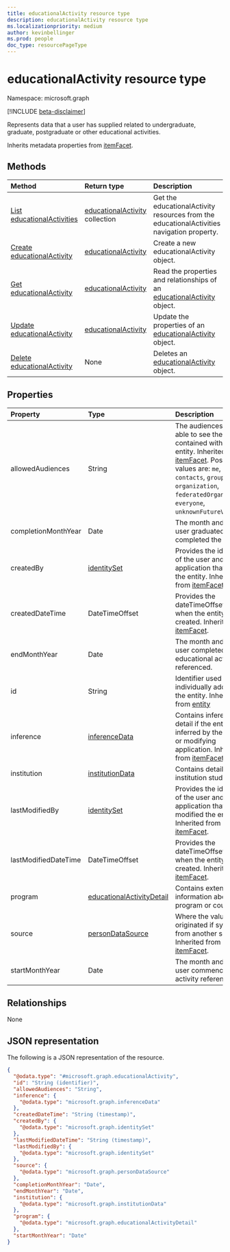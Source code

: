 ```yaml
---
title: educationalActivity resource type
description: educationalActivity resource type
ms.localizationpriority: medium
author: kevinbellinger
ms.prod: people
doc_type: resourcePageType
---
```


# educationalActivity resource type

Namespace: microsoft.graph

[!INCLUDE [beta-disclaimer](../../includes/beta-disclaimer.md)]

Represents data that a user has supplied related to undergraduate, graduate, postgraduate or other educational activities.

Inherits metadata properties from [itemFacet](itemfacet.md).

## Methods

| Method                                                                      | Return type                                                           | Description                                                                                                    |
| :-------------------------------------------------------------------------- | :-------------------------------------------------------------------- | :------------------------------------------------------------------------------------------------------------- |
| [List educationalActivities](../api/profile-list-educationalactivities.md)  | [educationalActivity](../resources/educationalactivity.md) collection | Get the educationalActivity resources from the educationalActivities navigation property.                      |
| [Create educationalActivity ](../api/profile-post-educationalactivities.md) | [educationalActivity](../resources/educationalactivity.md)            | Create a new educationalActivity object.                                                                       |
| [Get educationalActivity](../api/educationalactivity-get.md)                | [educationalActivity](../resources/educationalactivity.md)            | Read the properties and relationships of an [educationalActivity](../resources/educationalactivity.md) object. |
| [Update educationalActivity](../api/educationalactivity-update.md)          | [educationalActivity](../resources/educationalactivity.md)            | Update the properties of an [educationalActivity](../resources/educationalactivity.md) object.                 |
| [Delete educationalActivity](../api/educationalactivity-delete.md)          | None                                                                  | Deletes an [educationalActivity](../resources/educationalactivity.md) object.                                  |

## Properties

| Property             | Type                                                                   | Description                                                                                                                                                                                                                                                                    |
| :------------------- | :--------------------------------------------------------------------- | :----------------------------------------------------------------------------------------------------------------------------------------------------------------------------------------------------------------------------------------------------------------------------- |
| allowedAudiences     | String                                                                 | The audiences that are able to see the values contained within the entity. Inherited from [itemFacet](../resources/itemfacet.md). Possible values are: `me`, `family`, `contacts`, `groupMembers`, `organization`, `federatedOrganizations`, `everyone`, `unknownFutureValue`. |
| completionMonthYear  | Date                                                                   | The month and year the user graduated or completed the activity.                                                                                                                                                                                                               |
| createdBy            | [identitySet](../resources/identityset.md)                             | Provides the identifier of the user and/or application that created the entity. Inherited from [itemFacet](../resources/itemfacet.md).                                                                                                                                         |
| createdDateTime      | DateTimeOffset                                                         | Provides the dateTimeOffset for when the entity was created. Inherited from [itemFacet](../resources/itemfacet.md).                                                                                                                                                            |
| endMonthYear         | Date                                                                   | The month and year the user completed the educational activity referenced.                                                                                                                                                                                                     |
| id                   | String                                                                 | Identifier used for individually addressing the entity. Inherited from [entity](../resources/entity.md)                                                                                                                                                                        |
| inference            | [inferenceData](../resources/inferencedata.md)                         | Contains inference detail if the entity is inferred by the creating or modifying application. Inherited from [itemFacet](../resources/itemfacet.md).                                                                                                                           |
| institution          | [institutionData](../resources/institutiondata.md)                     | Contains details of the institution studied at.                                                                                                                                                                                                                                |
| lastModifiedBy       | [identitySet](../resources/identityset.md)                             | Provides the identifier of the user and/or application that last modified the entity. Inherited from [itemFacet](../resources/itemfacet.md).                                                                                                                                   |
| lastModifiedDateTime | DateTimeOffset                                                         | Provides the dateTimeOffset for when the entity was created. Inherited from [itemFacet](../resources/itemfacet.md).                                                                                                                                                            |
| program              | [educationalActivityDetail](../resources/educationalactivitydetail.md) | Contains extended information about the program or course.                                                                                                                                                                                                                     |
| source               | [personDataSource](../resources/persondatasource.md)                   | Where the values originated if synced from another service. Inherited from [itemFacet](../resources/itemfacet.md).                                                                                                                                                             |
| startMonthYear       | Date                                                                   | The month and year the user commenced the activity referenced.                                                                                                                                                                                                                 |

## Relationships

None

## JSON representation

The following is a JSON representation of the resource.

<!-- {
  "blockType": "resource",
  "keyProperty": "id",
  "@odata.type": "microsoft.graph.educationalActivity",
  "baseType": "microsoft.graph.itemFacet",
  "openType": false
}
-->

```json
{
  "@odata.type": "#microsoft.graph.educationalActivity",
  "id": "String (identifier)",
  "allowedAudiences": "String",
  "inference": {
    "@odata.type": "microsoft.graph.inferenceData"
  },
  "createdDateTime": "String (timestamp)",
  "createdBy": {
    "@odata.type": "microsoft.graph.identitySet"
  },
  "lastModifiedDateTime": "String (timestamp)",
  "lastModifiedBy": {
    "@odata.type": "microsoft.graph.identitySet"
  },
  "source": {
    "@odata.type": "microsoft.graph.personDataSource"
  },
  "completionMonthYear": "Date",
  "endMonthYear": "Date",
  "institution": {
    "@odata.type": "microsoft.graph.institutionData"
  },
  "program": {
    "@odata.type": "microsoft.graph.educationalActivityDetail"
  },
  "startMonthYear": "Date"
}
```
